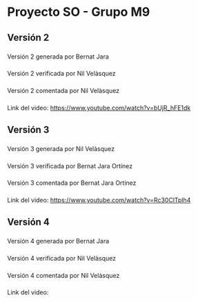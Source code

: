 # Proyecto SO - Grupo M9
## Versión 2
###
Versión 2 generada por Bernat Jara 
###
Versión 2 verificada por Nil Velàsquez
###
Versión 2 comentada por Nil Velàsquez
###
Link del video: https://www.youtube.com/watch?v=bUjR_hFE1dk
## Versión 3
###
Versión 3 generada por Nil Velàsquez
###
Versión 3 verificada por Bernat Jara Ortínez
###
Versión 3 comentada por Bernat Jara Ortínez
###
Link del video: https://www.youtube.com/watch?v=Rc30ClTplh4

## Versión 4
###
Versión 4 generada por Bernat Jara 
###
Versión 4 verificada por Nil Velàsquez
###
Versión 4 comentada por Nil Velàsquez
###
Link del video:

